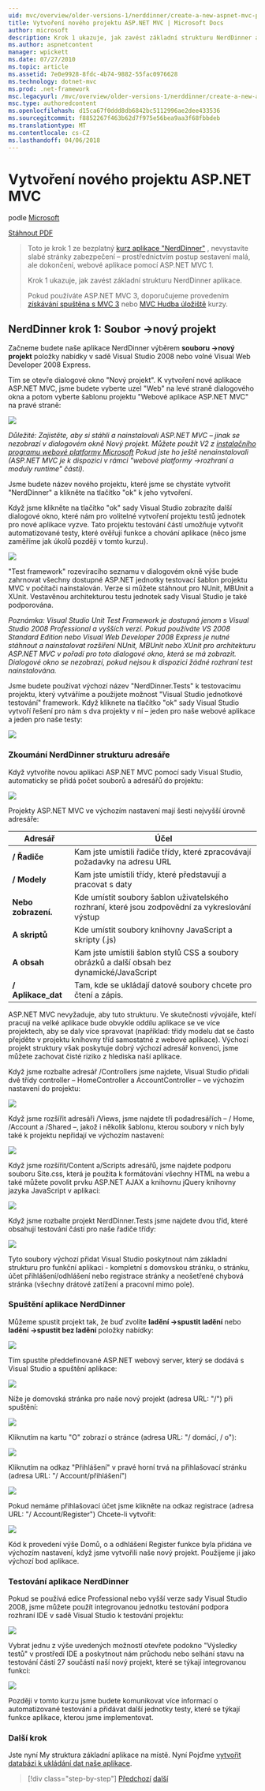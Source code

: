 ```yaml
---
uid: mvc/overview/older-versions-1/nerddinner/create-a-new-aspnet-mvc-project
title: Vytvoření nového projektu ASP.NET MVC | Microsoft Docs
author: microsoft
description: Krok 1 ukazuje, jak zavést základní strukturu NerdDinner aplikace.
ms.author: aspnetcontent
manager: wpickett
ms.date: 07/27/2010
ms.topic: article
ms.assetid: 7e0e9928-8fdc-4b74-9882-55fac0976628
ms.technology: dotnet-mvc
ms.prod: .net-framework
msc.legacyurl: /mvc/overview/older-versions-1/nerddinner/create-a-new-aspnet-mvc-project
msc.type: authoredcontent
ms.openlocfilehash: d15ca67f0ddd8db6842bc5112996ae2dee433536
ms.sourcegitcommit: f8852267f463b62d7f975e56bea9aa3f68fbbdeb
ms.translationtype: MT
ms.contentlocale: cs-CZ
ms.lasthandoff: 04/06/2018
---
```

<a name="create-a-new-aspnet-mvc-project"></a>Vytvoření nového projektu ASP.NET MVC
====================
podle [Microsoft](https://github.com/microsoft)

[Stáhnout PDF](http://aspnetmvcbook.s3.amazonaws.com/aspnetmvc-nerdinner_v1.pdf)

> Toto je krok 1 ze bezplatný [kurz aplikace "NerdDinner"](introducing-the-nerddinner-tutorial.md) , nevystavíte slabé stránky zabezpečení – prostřednictvím postup sestavení malá, ale dokončení, webové aplikace pomocí ASP.NET MVC 1.
> 
> Krok 1 ukazuje, jak zavést základní strukturu NerdDinner aplikace.
> 
> Pokud používáte ASP.NET MVC 3, doporučujeme provedením [získávání spuštěna s MVC 3](../../older-versions/getting-started-with-aspnet-mvc3/cs/intro-to-aspnet-mvc-3.md) nebo [MVC Hudba úložiště](../../older-versions/mvc-music-store/mvc-music-store-part-1.md) kurzy.


## <a name="nerddinner-step-1-file-gtnew-project"></a>NerdDinner krok 1: Soubor -&gt;nový projekt

Začneme budete naše aplikace NerdDinner výběrem **souboru -&gt;nový projekt** položky nabídky v sadě Visual Studio 2008 nebo volné Visual Web Developer 2008 Express.

Tím se otevře dialogové okno "Nový projekt". K vytvoření nové aplikace ASP.NET MVC, jsme budete vyberte uzel "Web" na levé straně dialogového okna a potom vyberte šablonu projektu "Webové aplikace ASP.NET MVC" na pravé straně:

![](create-a-new-aspnet-mvc-project/_static/image1.png)

*Důležité: Zajistěte, aby si stáhli a nainstalovali ASP.NET MVC – jinak se nezobrazí v dialogovém okně Nový projekt. Můžete použít V2 z [instalačního programu webové platformy Microsoft](https://www.microsoft.com/web/downloads/platform.aspx) Pokud jste ho ještě nenainstalovali (ASP.NET MVC je k dispozici v rámci "webové platformy -&gt;rozhraní a moduly runtime" části).*

Jsme budete název nového projektu, které jsme se chystáte vytvořit "NerdDinner" a klikněte na tlačítko "ok" k jeho vytvoření.

Když jsme klikněte na tlačítko "ok" sady Visual Studio zobrazíte další dialogové okno, které nám pro volitelné vytvoření projektu testů jednotek pro nové aplikace vyzve. Tato projektu testování částí umožňuje vytvořit automatizované testy, které ověřují funkce a chování aplikace (něco jsme zaměříme jak úkolů později v tomto kurzu).

![](create-a-new-aspnet-mvc-project/_static/image2.png)

"Test framework" rozevíracího seznamu v dialogovém okně výše bude zahrnovat všechny dostupné ASP.NET jednotky testovací šablon projektu MVC v počítači nainstalován. Verze si můžete stáhnout pro NUnit, MBUnit a XUnit. Vestavěnou architekturou testu jednotek sady Visual Studio je také podporována.

*Poznámka: Visual Studio Unit Test Framework je dostupná jenom s Visual Studio 2008 Professional a vyšších verzí. Pokud používáte VS 2008 Standard Edition nebo Visual Web Developer 2008 Express je nutné stáhnout a nainstalovat rozšíření NUnit, MBUnit nebo XUnit pro architekturu ASP.NET MVC v pořadí pro toto dialogové okno, která se má zobrazit. Dialogové okno se nezobrazí, pokud nejsou k dispozici žádné rozhraní test nainstalována.*

Jsme budete používat výchozí název "NerdDinner.Tests" k testovacímu projektu, který vytváříme a použijete možnost "Visual Studio jednotkové testování" framework. Když kliknete na tlačítko "ok" sady Visual Studio vytvoří řešení pro nám s dva projekty v ní – jeden pro naše webové aplikace a jeden pro naše testy:

![](create-a-new-aspnet-mvc-project/_static/image3.png)

### <a name="examining-the-nerddinner-directory-structure"></a>Zkoumání NerdDinner strukturu adresáře

Když vytvoříte novou aplikaci ASP.NET MVC pomocí sady Visual Studio, automaticky se přidá počet souborů a adresářů do projektu:

![](create-a-new-aspnet-mvc-project/_static/image4.png)

Projekty ASP.NET MVC ve výchozím nastavení mají šesti nejvyšší úrovně adresáře:

| **Adresář** | **Účel** |
| --- | --- |
| **/ Řadiče** | Kam jste umístili řadiče třídy, které zpracovávají požadavky na adresu URL |
| **/ Modely** | Kam jste umístili třídy, které představují a pracovat s daty |
| **Nebo zobrazení.** | Kde umístit soubory šablon uživatelského rozhraní, které jsou zodpovědní za vykreslování výstup |
| **A skriptů** | Kde umístit soubory knihovny JavaScript a skripty (.js) |
| **A obsah** | Kam jste umístili šablon stylů CSS a soubory obrázků a další obsah bez dynamické/JavaScript |
| **/ Aplikace\_dat** | Tam, kde se ukládají datové soubory chcete pro čtení a zápis. |

ASP.NET MVC nevyžaduje, aby tuto strukturu. Ve skutečnosti vývojáře, kteří pracují na velké aplikace bude obvykle oddílu aplikace se ve více projektech, aby se daly více spravovat (například: třídy modelu dat se často přejděte v projektu knihovny tříd samostatné z webové aplikace). Výchozí projekt struktury však poskytuje dobrý výchozí adresář konvenci, jsme můžete zachovat čisté riziko z hlediska naší aplikace.

Když jsme rozbalte adresář /Controllers jsme najdete, Visual Studio přidali dvě třídy controller – HomeController a AccountController – ve výchozím nastavení do projektu:

![](create-a-new-aspnet-mvc-project/_static/image5.png)

Když jsme rozšířit adresáři /Views, jsme najdete tři podadresářích – / Home, /Account a /Shared –, jakož i několik šablonu, kterou soubory v nich byly také k projektu nepřidají ve výchozím nastavení:

![](create-a-new-aspnet-mvc-project/_static/image6.png)

Když jsme rozšířit/Content a/Scripts adresářů, jsme najdete podporu souboru Site.css, která je použita k formátování všechny HTML na webu a také můžete povolit prvku ASP.NET AJAX a knihovnu jQuery knihovny jazyka JavaScript v aplikaci:

![](create-a-new-aspnet-mvc-project/_static/image7.png)

Když jsme rozbalte projekt NerdDinner.Tests jsme najdete dvou tříd, které obsahují testování částí pro naše řadiče třídy:

![](create-a-new-aspnet-mvc-project/_static/image8.png)

Tyto soubory výchozí přidat Visual Studio poskytnout nám základní strukturu pro funkční aplikaci - kompletní s domovskou stránku, o stránku, účet přihlášení/odhlášení nebo registrace stránky a neošetřené chybová stránka (všechny drátové zatížení a pracovní mimo pole).

### <a name="running-the-nerddinner-application"></a>Spuštění aplikace NerdDinner

Můžeme spustit projekt tak, že buď zvolíte **ladění -&gt;spustit ladění** nebo **ladění -&gt;spustit bez ladění** položky nabídky:

![](create-a-new-aspnet-mvc-project/_static/image9.png)

Tím spustíte předdefinované ASP.NET webový server, který se dodává s Visual Studio a spuštění aplikace:

![](create-a-new-aspnet-mvc-project/_static/image10.png)

Níže je domovská stránka pro naše nový projekt (adresa URL: "/") při spuštění:

![](create-a-new-aspnet-mvc-project/_static/image11.png)

Kliknutím na kartu "O" zobrazí o stránce (adresa URL: "/ domácí, / o"):

![](create-a-new-aspnet-mvc-project/_static/image12.png)

Kliknutím na odkaz "Přihlášení" v pravé horní trvá na přihlašovací stránku (adresa URL: "/ Account/přihlášení")

![](create-a-new-aspnet-mvc-project/_static/image13.png)

Pokud nemáme přihlašovací účet jsme klikněte na odkaz registrace (adresa URL: "/ Account/Register") Chcete-li vytvořit:

![](create-a-new-aspnet-mvc-project/_static/image14.png)

Kód k provedení výše Domů, o a odhlášení Register funkce byla přidána ve výchozím nastavení, když jsme vytvořili naše nový projekt. Použijeme ji jako výchozí bod aplikace.

### <a name="testing-the-nerddinner-application"></a>Testování aplikace NerdDinner

Pokud se používá edice Professional nebo vyšší verze sady Visual Studio 2008, jsme můžete použít integrovanou jednotku testování podpora rozhraní IDE v sadě Visual Studio k testování projektu:

![](create-a-new-aspnet-mvc-project/_static/image15.png)

Vybrat jednu z výše uvedených možností otevřete podokno "Výsledky testů" v prostředí IDE a poskytnout nám průchodu nebo selhání stavu na testování částí 27 součástí naší nový projekt, které se týkají integrovanou funkci:

![](create-a-new-aspnet-mvc-project/_static/image16.png)

Později v tomto kurzu jsme budete komunikovat více informací o automatizované testování a přidávat další jednotky testy, které se týkají funkce aplikace, kterou jsme implementovat.

### <a name="next-step"></a>Další krok

Jste nyní My struktura základní aplikace na místě. Nyní Pojďme [vytvořit databázi k ukládání dat naše aplikace](create-a-database.md).

> [!div class="step-by-step"]
> [Předchozí](introducing-the-nerddinner-tutorial.md)
> [další](create-a-database.md)
